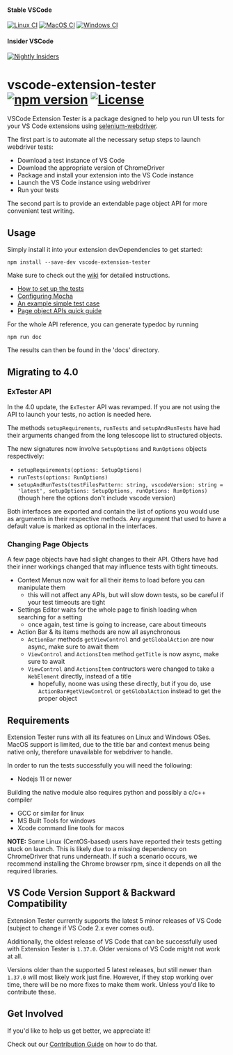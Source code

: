 #### Stable VSCode
[![Linux CI](https://github.com/redhat-developer/vscode-extension-tester/actions/workflows/linux.yml/badge.svg)](https://github.com/redhat-developer/vscode-extension-tester/actions/workflows/linux.yml) [![MacOS CI](https://github.com/redhat-developer/vscode-extension-tester/actions/workflows/mac.yml/badge.svg)](https://github.com/redhat-developer/vscode-extension-tester/actions/workflows/mac.yml) [![Windows CI](https://github.com/redhat-developer/vscode-extension-tester/actions/workflows/windows.yml/badge.svg)](https://github.com/redhat-developer/vscode-extension-tester/actions/workflows/windows.yml)

#### Insider VSCode
[![Nightly Insiders](https://github.com/redhat-developer/vscode-extension-tester/actions/workflows/insiders.yml/badge.svg)](https://github.com/redhat-developer/vscode-extension-tester/actions/workflows/insiders.yml)

# vscode-extension-tester [![npm version](https://badge.fury.io/js/vscode-extension-tester.svg?style=flat)](https://badge.fury.io/js/vscode-extension-tester) [![License](https://img.shields.io/badge/license-Apache%202.0-blue.svg?style=flat)](https://github.com/redhat-developer/vscode-extension-tester/blob/master/LICENSE)

VSCode Extension Tester is a package designed to help you run UI tests for your VS Code extensions using [selenium-webdriver](https://www.npmjs.com/package/selenium-webdriver).

The first part is to automate all the necessary setup steps to launch webdriver tests:
 - Download a test instance of VS Code
 - Download the appropriate version of ChromeDriver
 - Package and install your extension into the VS Code instance
 - Launch the VS Code instance using webdriver
 - Run your tests

The second part is to provide an extendable page object API for more convenient test writing.

## Usage

Simply install it into your extension devDependencies to get started:
```
npm install --save-dev vscode-extension-tester
```

Make sure to check out the [wiki](../../wiki) for detailed instructions.
 - [How to set up the tests](../../wiki/Test-Setup)
 - [Configuring Mocha](../../wiki/Mocha-Configuration)
 - [An example simple test case](../../wiki/Writing-Simple-Tests)
 - [Page object APIs quick guide](../../wiki/Page-Object-APIs)

For the whole API reference, you can generate typedoc by running
```
npm run doc
```
The results can then be found in the 'docs' directory.

## Migrating to 4.0

### ExTester API

In the 4.0 update, the `ExTester` API was revamped. If you are not using the API to launch your tests, no action is needed here.

The methods `setupRequirements`, `runTests` and `setupAndRunTests` have had their arguments changed from the long telescope list to structured objects.

The new signatures now involve `SetupOptions` and `RunOptions` objects respectively:
 - `setupRequirements(options: SetupOptions)`
 - `runTests(options: RunOptions)`
 - `setupAndRunTests(testFilesPattern: string, vscodeVersion: string = 'latest', setupOptions: SetupOptions, runOptions: RunOptions)` (though here the options don't include vscode version)

Both interfaces are exported and contain the list of options you would use as arguments in their respective methods. Any argument that used to have a default value is marked as optional in the interfaces.

### Changing Page Objects

A few page objects have had slight changes to their API. Others have had their inner workings changed that may influence tests with tight timeouts.

 - Context Menus now wait for all their items to load before you can manipulate them
   - this will not affect any APIs, but will slow down tests, so be careful if your test timeouts are tight
 - Settings Editor waits for the whole page to finish loading when searching for a setting
   - once again, test time is going to increase, care about timeouts
 - Action Bar & its items methods are now all asynchronous
   - `ActionBar` methods `getViewControl` and `getGlobalAction` are now async, make sure to await them
   - `ViewControl` and `ActionsItem` method `getTitle` is now async, make sure to await
   - `ViewControl` and `ActionsItem` contructors were changed to take a `WebElement` directly, instead of a title
     - hopefully, noone was using these directly, but if you do, use `ActionBar#getViewControl` or `getGlobalAction` instead to get the proper object


## Requirements

Extension Tester runs with all its features on Linux and Windows OSes.
MacOS support is limited, due to the title bar and context menus being native only, therefore unavailable for webdriver to handle.

In order to run the tests successfully you will need the following:
 - Nodejs 11 or newer

Building the native module also requires python and possibly a c/c++ compiler
 - GCC or similar for linux
 - MS Built Tools for windows
 - Xcode command line tools for macos

**NOTE:** Some Linux (CentOS-based) users have reported their tests getting stuck on launch. This is likely due to a missing dependency on ChromeDriver that runs underneath. If such a scenario occurs, we recommend installing the Chrome browser rpm, since it depends on all the required libraries.

## VS Code Version Support & Backward Compatibility

Extension Tester currently supports the latest 5 minor releases of VS Code (subject to change if VS Code 2.x ever comes out).

Additionally, the oldest release of VS Code that can be successfully used with Extension Tester is `1.37.0`. Older versions of VS Code might not work at all.

Versions older than the supported 5 latest releases, but still newer than `1.37.0` will most likely work just fine. However, if they stop working over time, there will be no more fixes to make them work. Unless you'd like to contribute these.

## Get Involved

If you'd like to help us get better, we appreciate it!

Check out our [Contribution Guide](CONTRIBUTING.md) on how to do that.
